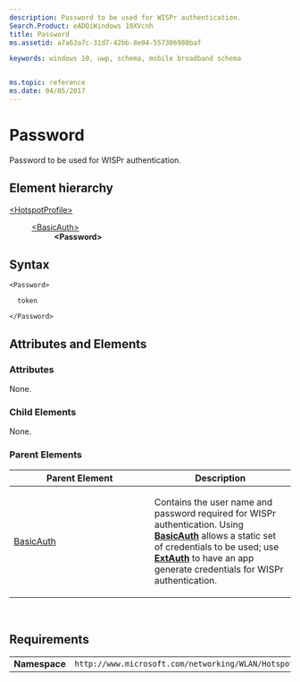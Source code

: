 ```yaml
---
description: Password to be used for WISPr authentication.
Search.Product: eADQiWindows 10XVcnh
title: Password
ms.assetid: a7a63a7c-31d7-42bb-8e04-557306980baf

keywords: windows 10, uwp, schema, mobile broadband schema


ms.topic: reference
ms.date: 04/05/2017
---
```


# Password


Password to be used for WISPr authentication.

## Element hierarchy

<dl>
<dt><a href="element-hotspotprofile.md">&lt;HotspotProfile&gt;</a></dt>
<dd>
<dl>
<dt><a href="element-basicauth.md">&lt;BasicAuth&gt;</a></dt>
<dd><b>&lt;Password&gt;</b></dd>
</dl>
</dd>
</dl>

## Syntax

``` syntax
<Password>

  token

</Password>
```

## Attributes and Elements


### Attributes

None.

### Child Elements

None.

### Parent Elements

<table>
<colgroup>
<col width="50%" />
<col width="50%" />
</colgroup>
<thead>
<tr class="header">
<th>Parent Element</th>
<th>Description</th>
</tr>
</thead>
<tbody>
<tr class="odd">
<td><a href="element-basicauth.md">BasicAuth</a> </td>
<td><p>Contains the user name and password required for WISPr authentication. Using <a href="element-basicauth.md"><strong>BasicAuth</strong></a>  allows a static set of credentials to be used; use <a href="element-extauth.md"><strong>ExtAuth</strong></a> to have an app generate credentials for WISPr authentication.</p></td>
</tr>
</tbody>
</table>

 

## Requirements

|          |         |
|----------|--------------|
| **Namespace** | `http://www.microsoft.com/networking/WLAN/HotspotProfile/v1` |

 

 



